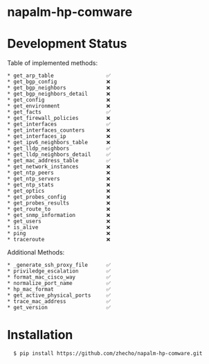 # napalm-hp-comware


Development Status
==================

Table of implemented methods:

    * get_arp_table                 ✅
    * get_bgp_config                ❌
    * get_bgp_neighbors             ❌
    * get_bgp_neighbors_detail      ❌
    * get_config                    ❌
    * get_environment               ❌
    * get_facts                     ✅
    * get_firewall_policies         ❌
    * get_interfaces                ✅
    * get_interfaces_counters       ❌
    * get_interfaces_ip             ❌
    * get_ipv6_neighbors_table      ❌
    * get_lldp_neighbors            ✅
    * get_lldp_neighbors_detail     ✅
    * get_mac_address_table         ✅
    * get_network_instances         ❌
    * get_ntp_peers                 ❌
    * get_ntp_servers               ❌
    * get_ntp_stats                 ❌
    * get_optics                    ❌
    * get_probes_config             ❌
    * get_probes_results            ❌
    * get_route_to                  ❌
    * get_snmp_information          ❌
    * get_users                     ❌
    * is_alive                      ❌
    * ping                          ❌
    * traceroute                    ❌
                                    
Additional Methods:

    * _generate_ssh_proxy_file      ✅
    * priviledge_escalation         ✅
    * format_mac_cisco_way          ✅
    * normalize_port_name           ✅
    * hp_mac_format                 ✅
    * get_active_physical_ports     ✅
    * trace_mac_address             ✅
    * get_version                   ✅


Installation
============

  ```
    $ pip install https://github.com/zhecho/napalm-hp-comware.git
  ```    

